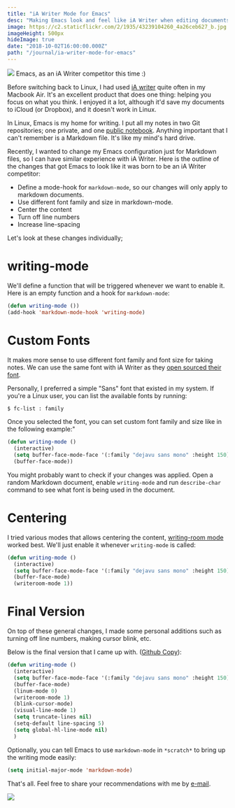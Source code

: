 ```yaml
---
title: "iA Writer Mode for Emacs"
desc: "Making Emacs look and feel like iA Writer when editing documents"
image: https://c2.staticflickr.com/2/1935/43239104260_4a26ceb627_b.jpg
imageHeight: 500px
hideImage: true
date: "2018-10-02T16:00:00.000Z"
path: "/journal/ia-writer-mode-for-emacs"
---
```


![](https://cldup.com/i5wC48wnpx.gif)
<span class="img-alt">Emacs, as an iA Writer competitor this time :)</span>

Before switching back to Linux, I had used [iA writer](https://ia.net/writer) quite often in my Macbook Air. It's an excellent product that does one thing: helping you focus on what you think. I enjoyed it a lot, although it'd save my documents to iCloud (or Dropbox), and it doesn't work in Linux.

In Linux, Emacs is my home for writing. I put all my notes in two Git repositories; one private, and one [public notebook](https://github.com/azer/notebook). Anything important that I can't remember is a Markdown file. It's like my mind's hard drive.

Recently, I wanted to change my Emacs configuration just for Markdown files, so I can have similar experience with iA Writer. Here is the outline of the changes that got Emacs to look like it was born to be an iA Writer competitor:

* Define a mode-hook for `markdown-mode`, so our changes will only apply to markdown documents.
* Use different font family and size in markdown-mode.
* Center the content
* Turn off line numbers
* Increase line-spacing

Let's look at these changes individually;

# writing-mode

We'll define a function that will be triggered whenever we want to enable it. Here is an empty function and a hook for `markdown-mode`:

```lisp
(defun writing-mode ())
(add-hook 'markdown-mode-hook 'writing-mode)
```

# Custom Fonts

It makes more sense to use different font family and font size for taking notes. We can use the same font with iA Writer as they [open sourced their font](https://github.com/iaolo/iA-Fonts).

Personally, I preferred a simple "Sans" font that existed in my system. If you're a Linux user, you can list the available fonts by running:

```bash
$ fc-list : family
```

Once you selected the font, you can set custom font family and size like in the following example:"

```lisp
(defun writing-mode ()
  (interactive)
  (setq buffer-face-mode-face '(:family "dejavu sans mono" :height 150))
  (buffer-face-mode))
```

You might probably want to check if your changes was applied. Open a random Markdown document, enable `writing-mode` and run `describe-char` command to see what font is being used in the document.

# Centering

I tried various modes that allows centering the content, [writing-room mode](https://github.com/joostkremers/writeroom-mode) worked best. We'll just enable it whenever `writing-mode` is called:

```lisp
(defun writing-mode ()
  (interactive)
  (setq buffer-face-mode-face '(:family "dejavu sans mono" :height 150))
  (buffer-face-mode)
  (writeroom-mode 1))
```

# Final Version

On top of these general changes, I made some personal additions such as turning off line numbers, making cursor blink, etc.

Below is the final version that I came up with. ([Github Copy](https://github.com/azer/spacemacs-files/blob/master/writing-mode/funcs.el#L3)):

```lisp
(defun writing-mode ()
  (interactive)
  (setq buffer-face-mode-face '(:family "dejavu sans mono" :height 150))
  (buffer-face-mode)
  (linum-mode 0)
  (writeroom-mode 1)
  (blink-cursor-mode)
  (visual-line-mode 1)
  (setq truncate-lines nil)
  (setq-default line-spacing 5)
  (setq global-hl-line-mode nil)
  )
```

Optionally, you can tell Emacs to use `markdown-mode` in `*scratch*` to bring up the writing mode easily:

```lisp
(setq initial-major-mode 'markdown-mode)
```

That's all. Feel free to share your recommendations with me by [e-mail](mailto:azer@roadbeats.com).

![](https://c2.staticflickr.com/2/1935/43239104260_4a26ceb627_b.jpg)
